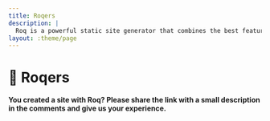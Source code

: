 ```yaml
---
title: Roqers
description: |
  Roq is a powerful static site generator that combines the best features of tools like Jekyll and Hugo, but within the Java ecosystem. It offers a modern approach with Quarkus at its core, requiring zero configuration to get started —ideal for developers who want to jump right in, while still being flexible enough for advanced users to hook into Java for deeper customization.
layout: :theme/page
---
```


# 🎸 Roqers

**You created a site with Roq? Please share the link with a small description in the comments and give us your experience.**

<div class="giscus"></div>
<script src="https://giscus.app/client.js"
        data-repo="quarkiverse/quarkus-roq"
        data-repo-id="R_kgDOL4WdMA"
        data-category="Comments"
        data-category-id="DIC_kwDOL4WdMM4CjtXB"
        data-mapping="pathname"
        data-strict="0"
        data-reactions-enabled="1"
        data-emit-metadata="0"
        data-input-position="bottom"
        data-theme="light"
        data-lang="en"
        crossorigin="anonymous"
        async>
</script>